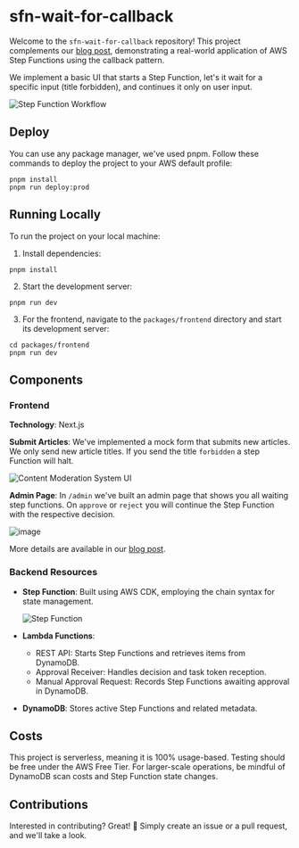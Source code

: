 # sfn-wait-for-callback

Welcome to the `sfn-wait-for-callback` repository! This project complements our [blog post](https://blog.awsfundamentals.com/building-a-real-world-use-case-with-step-functions-and-the-callback-pattern), demonstrating a real-world application of AWS Step Functions using the callback pattern.

We implement a basic UI that starts a Step Function, let's it wait for a specific input (title forbidden), and continues it only on user input.

![Step Function Workflow](https://github.com/awsfundamentals-hq/sfn-wait-for-callback/assets/19362086/08606338-9b90-4b63-99b9-7955c8601067)

## Deploy

You can use any package manager, we've used pnpm. Follow these commands to deploy the project to your AWS default profile:

```
pnpm install
pnpm run deploy:prod
```


## Running Locally

To run the project on your local machine:

1. Install dependencies:

```
pnpm install
```


2. Start the development server:

```
pnpm run dev
```


3. For the frontend, navigate to the `packages/frontend` directory and start its development server:

```
cd packages/frontend
pnpm run dev
```


## Components

### Frontend

**Technology**: Next.js

**Submit Articles**: We've implemented a mock form that submits new articles. We only send new article titles. If you send the title `forbidden` a step Function will halt.

![Content Moderation System UI](https://github.com/awsfundamentals-hq/sfn-wait-for-callback/assets/19362086/4033ce8e-a4fb-41fc-a506-01cdb0f60648)

**Admin Page**: In `/admin` we've built an admin page that shows you all waiting step functions.
On `approve` or `reject` you will continue the Step Function with the respective decision.

![image](https://github.com/awsfundamentals-hq/sfn-wait-for-callback/assets/19362086/3d3b3a20-a982-42ff-a55f-077d087e580e)

More details are available in our [blog post](https://blog.awsfundamentals.com/building-a-real-world-use-case-with-step-functions-and-the-callback-pattern).

### Backend Resources

- **Step Function**: Built using AWS CDK, employing the chain syntax for state management.
  
  ![Step Function](https://github.com/awsfundamentals-hq/sfn-wait-for-callback/assets/19362086/7e72e40e-586a-4508-a925-eebea9368316)

- **Lambda Functions**:
  - REST API: Starts Step Functions and retrieves items from DynamoDB.
  - Approval Receiver: Handles decision and task token reception.
  - Manual Approval Request: Records Step Functions awaiting approval in DynamoDB.

- **DynamoDB**: Stores active Step Functions and related metadata.

## Costs

This project is serverless, meaning it is 100% usage-based. Testing should be free under the AWS Free Tier. For larger-scale operations, be mindful of DynamoDB scan costs and Step Function state changes.

## Contributions

Interested in contributing? Great! 🚀 Simply create an issue or a pull request, and we'll take a look.
